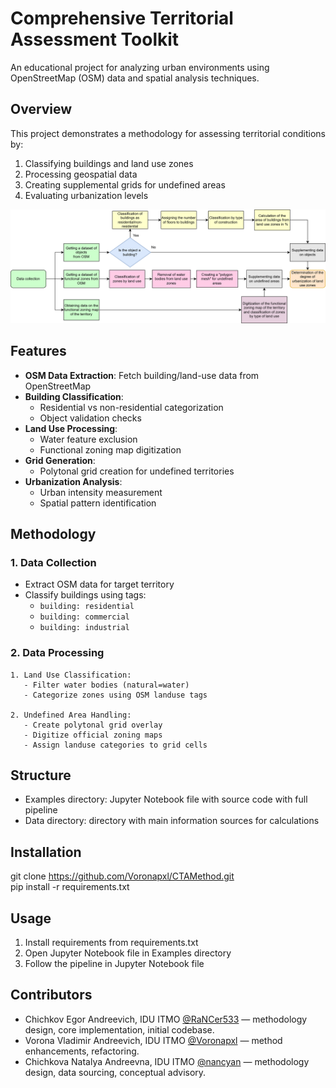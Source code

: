 # Comprehensive Territorial Assessment Toolkit

An educational project for analyzing urban environments using OpenStreetMap (OSM) data and spatial analysis techniques.


## Overview
This project demonstrates a methodology for assessing territorial conditions by:
1. Classifying buildings and land use zones
2. Processing geospatial data
3. Creating supplemental grids for undefined areas
4. Evaluating urbanization levels

![WorkFlow Diagram](images/scheme.png)

## Features
- **OSM Data Extraction**: Fetch building/land-use data from OpenStreetMap
- **Building Classification**:
  - Residential vs non-residential categorization
  - Object validation checks
- **Land Use Processing**:
  - Water feature exclusion
  - Functional zoning map digitization
- **Grid Generation**:
  - Polytonal grid creation for undefined territories
- **Urbanization Analysis**:
  - Urban intensity measurement
  - Spatial pattern identification

## Methodology
### 1. Data Collection
- Extract OSM data for target territory
- Classify buildings using tags:
  - `building: residential`
  - `building: commercial`
  - `building: industrial`

### 2. Data Processing
```plaintext
1. Land Use Classification:
   - Filter water bodies (natural=water)
   - Categorize zones using OSM landuse tags

2. Undefined Area Handling:
   - Create polytonal grid overlay
   - Digitize official zoning maps
   - Assign landuse categories to grid cells
```
## Structure
- Examples directory: Jupyter Notebook file with source code with full pipeline
- Data directory: directory with main information sources for calculations

## Installation
git clone https://github.com/Voronapxl/CTAMethod.git \
pip install -r requirements.txt

## Usage
1. Install requirements from requirements.txt
2. Open Jupyter Notebook file in Examples directory
3. Follow the pipeline in Jupyter Notebook file

## Contributors

- Chichkov Egor Andreevich, IDU ITMO [@RaNCer533](https://github.com/RaNCer533) — methodology design, core implementation, initial codebase.
- Vorona Vladimir Andreevich, IDU ITMO [@Voronapxl](https://github.com/Voronapxl) — method enhancements, refactoring.
- Chichkova Natalya Andreevna, IDU ITMO [@nancyan](https://github.com/nancyan) — methodology design, data sourcing, conceptual advisory.




